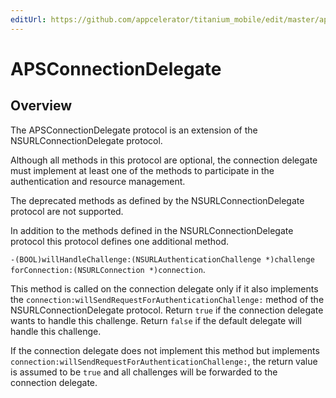 ```yaml
---
editUrl: https://github.com/appcelerator/titanium_mobile/edit/master/apidoc/Titanium/Network/HTTPClient.yml
---
```

# APSConnectionDelegate

<TypeHeader/>

## Overview

The APSConnectionDelegate protocol is an extension of the NSURLConnectionDelegate protocol.

Although all methods in this protocol are optional, the connection delegate must implement at least one of the methods to
participate in the authentication and resource management.

The deprecated methods as defined by the NSURLConnectionDelegate protocol are not supported.

In addition to the methods defined in the NSURLConnectionDelegate protocol this protocol defines one additional method.

`-(BOOL)willHandleChallenge:(NSURLAuthenticationChallenge *)challenge forConnection:(NSURLConnection *)connection`.

This method is called on the connection delegate only if it also implements the
`connection:willSendRequestForAuthenticationChallenge:` method of the NSURLConnectionDelegate protocol.
Return `true` if the connection delegate wants to handle this challenge.
Return `false` if the default delegate will handle this challenge.

If the connection delegate does not implement this method but implements `connection:willSendRequestForAuthenticationChallenge:`, the return
value is assumed to be `true` and all challenges will be forwarded to the connection delegate.

<ApiDocs/>
